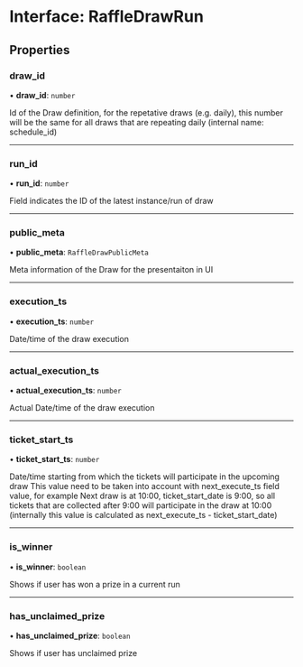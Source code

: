 # Interface: RaffleDrawRun

## Properties

### draw\_id

• **draw\_id**: `number`

Id of the Draw definition, for the repetative draws (e.g. daily), this number will be the same for all draws that are repeating daily
(internal name: schedule_id)

___

### run\_id

• **run\_id**: `number`

Field indicates the ID of the latest instance/run of draw

___

### public\_meta

• **public\_meta**: `RaffleDrawPublicMeta`

Meta information of the Draw for the presentaiton in UI

___

### execution\_ts

• **execution\_ts**: `number`

Date/time of the draw execution

___

### actual\_execution\_ts

• **actual\_execution\_ts**: `number`

Actual Date/time of the draw execution

___

### ticket\_start\_ts

• **ticket\_start\_ts**: `number`

Date/time starting from which the tickets will participate in the upcoming draw
 This value need to be taken into account with next_execute_ts field value, for example
 Next draw is at 10:00, ticket_start_date is 9:00, so all tickets that are collected after 9:00 will participate in the draw at 10:00
 (internally this value is calculated as next_execute_ts - ticket_start_date)

___

### is\_winner

• **is\_winner**: `boolean`

Shows if user has won a prize in a current run

___

### has\_unclaimed\_prize

• **has\_unclaimed\_prize**: `boolean`

Shows if user has unclaimed prize

